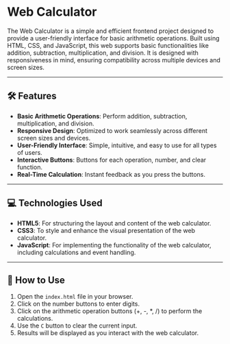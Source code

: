 # Web Calculator

The Web Calculator is a simple and efficient frontend project designed to provide a user-friendly interface for basic arithmetic operations. Built using HTML, CSS, and JavaScript, this web supports basic functionalities like addition, subtraction, multiplication, and division. It is designed with responsiveness in mind, ensuring compatibility across multiple devices and screen sizes.

---

## 🛠️ Features

- **Basic Arithmetic Operations**: Perform addition, subtraction, multiplication, and division.
- **Responsive Design**: Optimized to work seamlessly across different screen sizes and devices.
- **User-Friendly Interface**: Simple, intuitive, and easy to use for all types of users.
- **Interactive Buttons**: Buttons for each operation, number, and clear function.
- **Real-Time Calculation**: Instant feedback as you press the buttons.

---

## 💻 Technologies Used

- **HTML5**: For structuring the layout and content of the web calculator.
- **CSS3**: To style and enhance the visual presentation of the web calculator.
- **JavaScript**: For implementing the functionality of the web calculator, including calculations and event handling.

---

## 🎯 How to Use

1. Open the `index.html` file in your browser.
2. Click on the number buttons to enter digits.
3. Click on the arithmetic operation buttons (+, -, *, /) to perform the calculations.
4. Use the `C` button to clear the current input.
5. Results will be displayed as you interact with the web calculator.
